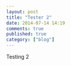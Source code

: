 ```yaml
---
layout: post
title: "Tester 2"
date: 2014-07-14 14:19
comments: true
published: true
category: ["blog"]
---
```

Testing 2